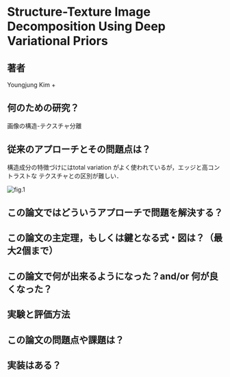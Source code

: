 # Structure-Texture Image Decomposition Using Deep Variational Priors

## 著者
  Youngjung Kim +

## 何のための研究？
画像の構造-テクスチャ分離

## 従来のアプローチとその問題点は？
構造成分の特徴づけにはtotal variation がよく使われているが，エッジと高コントラストな
テクスチャとの区別が難しい．

![fig.1](https://user-images.githubusercontent.com/60766744/110082748-222ddd00-7dd1-11eb-9813-6019ff4f41bd.png)


## この論文ではどういうアプローチで問題を解決する？


## この論文の主定理，もしくは鍵となる式・図は？（最大2個まで）


## この論文で何が出来るようになった？and/or 何が良くなった？　

## 実験と評価方法


## この論文の問題点や課題は？

## 実装はある？
